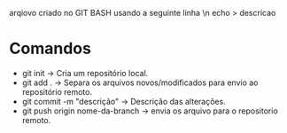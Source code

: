 arqiovo criado no GIT BASH usando a seguinte linha \n echo > descricao

# Comandos
 - git init -> Cria um repositório local.
 - git add . -> Separa os arquivos novos/modificados para envio ao repositório remoto.
 - git commit -m "descrição" -> Descrição das alterações.
 - git push origin nome-da-branch -> envia os arquivo para o repositorio remoto.
